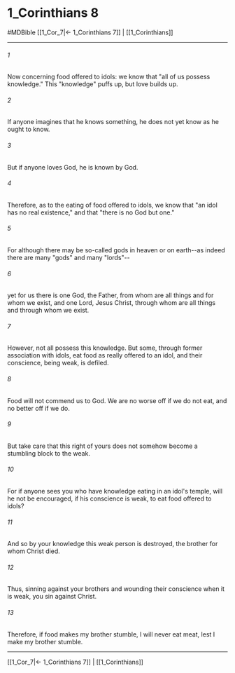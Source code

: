 # 1_Corinthians 8
#MDBible
[[1_Cor_7|← 1_Corinthians 7]] | [[1_Corinthians]]

***

###### 1 
Now concerning food offered to idols: we know that "all of us possess knowledge." This "knowledge" puffs up, but love builds up. 

###### 2 
If anyone imagines that he knows something, he does not yet know as he ought to know. 

###### 3 
But if anyone loves God, he is known by God. 

###### 4 
Therefore, as to the eating of food offered to idols, we know that "an idol has no real existence," and that "there is no God but one." 

###### 5 
For although there may be so-called gods in heaven or on earth--as indeed there are many "gods" and many "lords"-- 

###### 6 
yet for us there is one God, the Father, from whom are all things and for whom we exist, and one Lord, Jesus Christ, through whom are all things and through whom we exist. 

###### 7 
However, not all possess this knowledge. But some, through former association with idols, eat food as really offered to an idol, and their conscience, being weak, is defiled. 

###### 8 
Food will not commend us to God. We are no worse off if we do not eat, and no better off if we do. 

###### 9 
But take care that this right of yours does not somehow become a stumbling block to the weak. 

###### 10 
For if anyone sees you who have knowledge eating in an idol's temple, will he not be encouraged, if his conscience is weak, to eat food offered to idols? 

###### 11 
And so by your knowledge this weak person is destroyed, the brother for whom Christ died. 

###### 12 
Thus, sinning against your brothers and wounding their conscience when it is weak, you sin against Christ. 

###### 13 
Therefore, if food makes my brother stumble, I will never eat meat, lest I make my brother stumble. 

***

[[1_Cor_7|← 1_Corinthians 7]] | [[1_Corinthians]]
